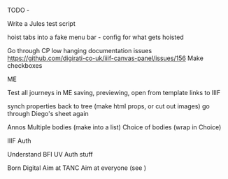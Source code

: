 TODO - 


Write a Jules test script

hoist tabs into a fake menu bar - config for what gets hoisted

Go through CP low hanging documentation issues
https://github.com/digirati-co-uk/iiif-canvas-panel/issues/156 
Make checkboxes

ME

Test all journeys in ME
saving, previewing, 
open from template
links to IIIF

synch properties back to tree (make html props, or cut out images)
go through Diego's sheet again


Annos
Multiple bodies (make into a list)
Choice of bodies (wrap in Choice)

IIIF Auth

Understand BFI UV Auth stuff

Born Digital
Aim at TANC
Aim at everyone (see )